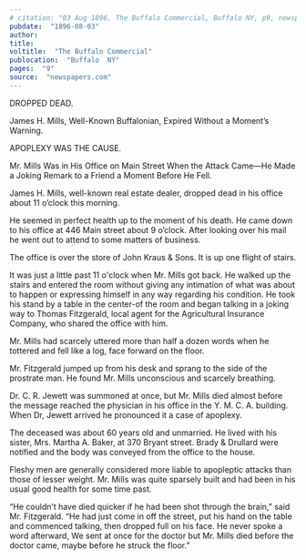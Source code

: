 ```yaml
---
# citation: "03 Aug 1896, The Buffalo Commercial, Buffalo NY, p9, newspapers.com."
pubdate:  "1896-08-03"
author: 
title: 
voltitle:  "The Buffalo Commercial"
publocation:  "Buffalo  NY"
pages:  "9"
source:  "newspapers.com"
---
```

DROPPED DEAD.

James H. Mills, Well-Known Buffalonian, Expired Without a Moment’s Warning.

APOPLEXY WAS THE CAUSE. 

Mr. Mills Was in His Office on Main Street When the Attack Came—He Made a Joking Remark to a Friend a Moment Before He Fell.  

James H. Mills, well-known real estate dealer, dropped  dead in his office about 11 o’clock this morning. 

He seemed in perfect health up to the moment of his death. He came down to his office at 446 Main street about 9 o’clock. After looking over his mail he went out to attend to some matters of business. 

The office is over the store of John Kraus & Sons. It is up one flight of stairs. 

It was just a little past 11 o'clock when Mr. Mills got back. He walked up the stairs and entered the room without giving any intimation of what was about to happen or expressing himself in any way regarding his condition. He took his stand by a table in the center-of the room and began talking in a joking way to Thomas Fitzgerald, local agent for the Agricultural Insurance Company, who shared the office with him. 

Mr. Mills had scarcely uttered more than half a dozen words when he tottered and fell like a log, face forward on the floor. 

Mr. Fitzgerald jumped up from his desk and sprang to the side of the prostrate man. He found Mr. Mills unconscious and scarcely breathing. 

Dr. C. R. Jewett was summoned at once, but Mr. Mills died almost before the message reached the physician in his office in the Y. M. C. A. building. When Dr, Jewett arrived he pronounced it a case of apoplexy. 

The deceased was about 60 years old and unmarried. He lived with his sister, Mrs. Martha A. Baker, at 370 Bryant street. Brady & Drullard were notified and the body was conveyed from the office to the house. 

Fleshy men are generally considered more liable to apopleptic attacks than those of lesser weight. Mr. Mills was quite sparsely built and had been in his usual good health for some time past. 

“He couldn’t have died quicker if he had been shot through the brain,” said Mr. Fitzgerald. “He had just come in off the street, put his hand on the table and commenced talking, then dropped full on his face. He never spoke a word afterward, We sent at once for the doctor but Mr. Mills died before the doctor came, maybe before he struck the floor.”

